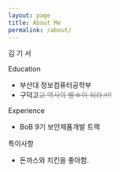 ```yaml
---
layout: page
title: About Me
permalink: /about/
---
```


김 기 서

Education
- 부산대 정보컴퓨터공학부
- 구덕고<span style="color:gray"><del>교 역사의 별☆이 되라↗!!</del></span>

Experience
- BoB 9기 보안제품개발 트랙

특이사항
- 돈까스와 치킨을 좋아함.
